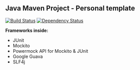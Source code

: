 ## **Java Maven Project - Personal template**
[![Build Status](https://travis-ci.org/svetlozarkirkov/java-maven-project-template.svg?branch=master)](https://travis-ci.org/svetlozarkirkov/java-maven-project-template)   [![Dependency Status](https://www.versioneye.com/user/projects/56edcc1535630e003e0a7aed/badge.svg?style=flat)](https://www.versioneye.com/user/projects/56edcc1535630e003e0a7aed)

**Frameworks inside:**

 - JUnit
 - Mockito
 - Powermock API for Mockito & JUnit
 - Google Guava
 - SLF4j
